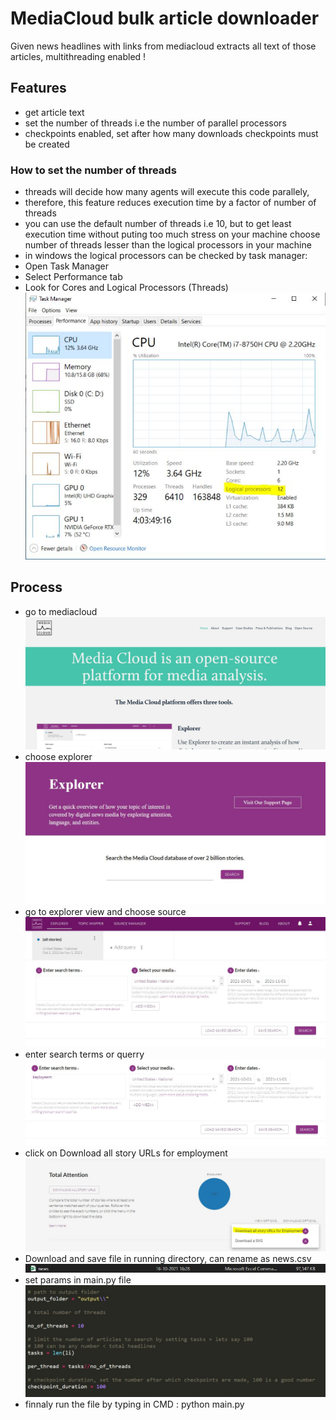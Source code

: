 # MediaCloud bulk article downloader
 Given news headlines with links from mediacloud extracts all text of those articles, multithreading enabled !
 
## Features
* get article text
* set the number of threads i.e the number of parallel processors
* checkpoints enabled, set after how many downloads checkpoints must be created

### How to set the number of threads
* threads will decide how many agents will execute this code parallely,
* therefore, this feature reduces execution time by a factor of number of threads
* you can use the default number of threads i.e 10, but to get least execution time
without puting too much stress on your machine choose number of threads lesser than
the logical processors in your machine
* in windows the logical processors can be checked by task manager:
 * Open Task Manager
 * Select Performance tab
 * Look for Cores and Logical Processors (Threads)
![logical processors](https://github.com/rushil-thareja/MediaCloud_bulk_article_downloader/blob/main/screenshots/checking_threads.JPG)

## Process
* go to mediacloud
![go to mediacloud](https://github.com/rushil-thareja/MediaCloud_bulk_article_downloader/blob/main/screenshots/s1.JPG)
* choose explorer
![choose explorer](https://github.com/rushil-thareja/MediaCloud_bulk_article_downloader/blob/main/screenshots/s2.JPG)
* go to explorer view and choose source
![go to explorer view and choose source](https://github.com/rushil-thareja/MediaCloud_bulk_article_downloader/blob/main/screenshots/s3.JPG)
* enter search terms or querry
![enter search terms or querry](https://github.com/rushil-thareja/MediaCloud_bulk_article_downloader/blob/main/screenshots/s4.JPG)
* click on Download all story URLs for employment
![click on Download all story URLs for employment](https://github.com/rushil-thareja/MediaCloud_bulk_article_downloader/blob/main/screenshots/s5.JPG)
* Download and save file in running directory, can rename as news.csv
![Download and save file in running directory, can rename as news.csv](https://github.com/rushil-thareja/MediaCloud_bulk_article_downloader/blob/main/screenshots/s6.JPG)
* set params in main.py file 
![set params in main.py file ](https://github.com/rushil-thareja/MediaCloud_bulk_article_downloader/blob/main/screenshots/s7.JPG)
* finnaly run the file by typing in CMD : python main.py
